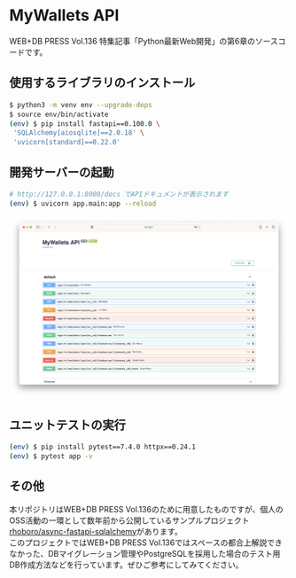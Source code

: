 # MyWallets API

WEB+DB PRESS Vol.136 特集記事「Python最新Web開発」の第6章のソースコードです。

## 使用するライブラリのインストール

```bash
$ python3 -m venv env --upgrade-deps
$ source env/bin/activate
(env) $ pip install fastapi==0.100.0 \
 'SQLAlchemy[aiosqlite]==2.0.18' \
 'uvicorn[standard]==0.22.0'
```

## 開発サーバーの起動

```bash
# http://127.0.0.1:8000/docs でAPIドキュメントが表示されます
(env) $ uvicorn app.main:app --reload
```

![APIドキュメント](images/docs.png)

## ユニットテストの実行

```bash
(env) $ pip install pytest==7.4.0 httpx==0.24.1
(env) $ pytest app -v
```

## その他

本リポジトリはWEB+DB PRESS Vol.136のために用意したものですが、個人のOSS活動の一環として数年前から公開しているサンプルプロジェクト[rhoboro/async-fastapi-sqlalchemy](https://github.com/rhoboro/async-fastapi-sqlalchemy)があります。  
このプロジェクトではWEB+DB PRESS Vol.136ではスペースの都合上解説できなかった、DBマイグレーション管理やPostgreSQLを採用した場合のテスト用DB作成方法などを行っています。ぜひご参考にしてみてください。

